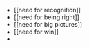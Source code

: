 - [[need for recognition]]
- [[need for being right]]
- [[need for big pictures]]
- [[need for win]]
- 
